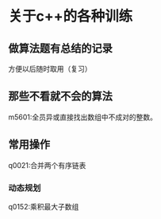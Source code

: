 # 关于c++的各种训练


## 做算法题有总结的记录
方便以后随时取用（复习）

## 那些不看就不会的算法
m5601:全员异或直接找出数组中不成对的整数。

## 常用操作
q0021:合并两个有序链表

### 动态规划
q0152:乘积最大子数组

